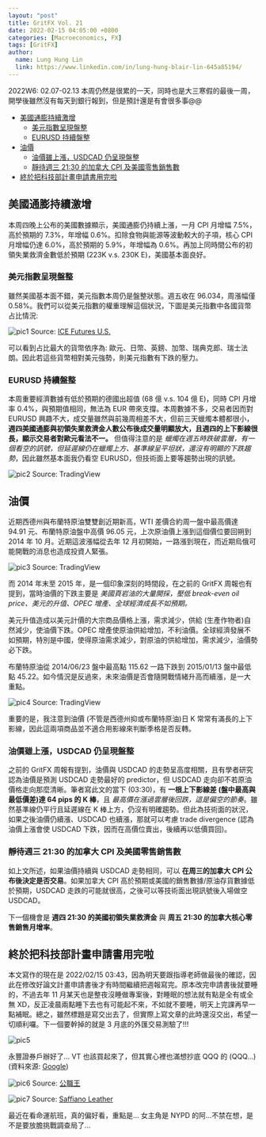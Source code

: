 ```yaml
---
layout: "post"
title: GritFX Vol. 21
date: 2022-02-15 04:05:00 +0800
categories: [Macroeconomics, FX]
tags: [GritFX]
author:
  name: Lung Hung Lin
  link: https://www.linkedin.com/in/lung-hung-blair-lin-645a85194/ 
--- 
```

2022W6: 02.07-02.13
本周仍然是很累的一天，同時也是大三寒假的最後一周，開學後雖然沒有每天到銀行報到，但是預計還是有會很多事@@
- [美國通膨持續激增](#美國通膨持續激增)
  - [美元指數呈現盤整](#美元指數呈現盤整)
  - [EURUSD 持續盤整](#eurusd-持續盤整)
- [油價](#油價)
  - [油價雖上漲，USDCAD 仍呈現盤整](#油價雖上漲usdcad-仍呈現盤整)
  - [靜待週三 21:30 的加拿大 CPI 及美國零售銷售數](#靜待週三-2130-的加拿大-cpi-及美國零售銷售數)
- [終於把科技部計畫申請書用完啦](#終於把科技部計畫申請書用完啦)
  
## 美國通膨持續激增
本周四晚上公布的美國數據顯示，美國通膨仍持續上漲，一月 CPI 月增幅 7.5%，高於預期的 7.3%，年增幅 0.6%。扣除食物與能源等波動較大的子項，核心 CPI 月增幅仍達 6.0%，高於預期的 5.9%，年增幅為 0.6%。再加上同時間公布的初領失業救濟金數低於預期 (223K v.s. 230K E)，美國基本面良好。

### 美元指數呈現盤整
雖然美國基本面不錯，美元指數本周仍是盤整狀態。週五收在 96.034，周漲幅僅 0.58%。我們可以從美元指數的權重理解這個狀況，下圖是美元指數中各國貨幣占比情況: 

![pic1](https://lh3.googleusercontent.com/pw/AM-JKLX1WzbPGCfrDjBj-8XsTELNChw3I0OwPJWOVNLtSVhJzF_2SMLRy7z7PwyUo7vFGL7K22FBLD19ouc1WNyPO_QTQDWxnV64OTLmFyQnNV7-HbBkfrl4AzZf7w2o6m78cOW1k4Ledjb2xGwUc1i488KH=w1058-h469-no?authuser=0)
Source: [ICE Futures U.S.](https://www.theice.com/publicdocs/futures_us/ICE_Dollar_Index_FAQ.pdf)

可以看到占比最大的貨幣依序為: 歐元、日幣、英鎊、加幣、瑞典克郎、瑞士法朗。因此若這些貨幣相對美元強勢，則美元指數有下跌的壓力。

### EURUSD 持續盤整
本周重要經濟數據有低於預期的德國出超值 (68 億 v.s. 104 億 E)，同時 CPI 月增率 0.4%，與預期值相同，無法為 EUR 帶來支撐。本周數據不多，交易者因而對 EURUSD 興趣不大，成交量雖然與前幾周相差不大，但前三天蠟燭本體都很小，**週四美國通膨與初領失業救濟金人數公布後成交量明顯放大，且週四的上下影線很長，顯示交易者對歐元看法不一。** 但值得注意的是 _蠟燭在週五時跌破雲層，有一個看空的訊號，但延遲線仍在蠟燭上方、基準線呈平坦狀，還沒有明顯的下跌趨勢_，因此雖然基本面我仍看空 EURUSD，但技術面上要等趨勢出現的訊號。

![pic2](https://lh3.googleusercontent.com/pw/AM-JKLWS2txGL2jhlJwSCbwEALpkVX83wOxT8vZ8hTTbs2spNz4eyKMWJX0_gXmnDHexr4mW7Wpedy11IXW89DOdUEvNruvrqJrEDJDheSgQISdc6XuxJY_jfUgF-qkFDsr91N2m5aDMD3uMgdFwyWReP7QM=w1426-h795-no?authuser=0)
Source: TradingView

## 油價
近期西德州與布蘭特原油雙雙創近期新高，WTI 差價合約周一盤中最高價達 94.91 元、布蘭特原油盤中高價 96.05 元，上次原油價上漲到這個價位要回朔到 2014 年 10 月。近期這波漲幅從去年 12 月初開始，一路漲到現在，而近期烏俄可能開戰的消息也造成投資人緊張。

![pic3](https://lh3.googleusercontent.com/pw/AM-JKLWNDTUjC6RIpvTnIExjtuPPHOAtIMM3_tPcQcg1_KyIizrqskqU2GYC3v7AVdQ5N5ey264AdsrYWc0RUID9maE7XTYckRMm-rmpmgVol1NRumc4wGzI_xODPZIKGAnOLIHJcSYDnaz6Tw1R3LGOQRRA=w1432-h742-no?authuser=0) 
Source: TradingView

而 2014 年末至 2015 年，是一個印象深刻的時間段，在之前的 GritFX 周報也有提到，當時油價的下跌主要是 _美國頁岩油的大量開採，壓低 break-even oil price、美元的升值、OPEC 增產、全球經濟成長不如預期。_ 

美元升值造成以美元計價的大宗商品價格上漲，需求減少，供給 (生產作物者)自然減少，使油價下跌。OPEC 增產使原油供給增加，不利油價。全球經濟發展不如預期，特別是中國，使得原油需求減少，對原油的供給增加，需求減少，油價勢必下跌。

布蘭特原油從 2014/06/23 盤中最高點 115.62 一路下跌到 2015/01/13 盤中最低點 45.22。如今情況是反過來，未來油價是否會隨開戰情緒升高而續漲，是一大重點。

![pic4](https://lh3.googleusercontent.com/pw/AM-JKLUrwnHqf3TGYYbxRtvKQh5nZ5Xi70gP-icmUdQw0J2tc9sZk1l_9oEc6zGeep0WGA4Fien-NClOF2XmYUCHrOv_SccIdy258eJXFr7cyJNoaKXADBcjoEt7XFuM0LqkPN02QJMSUTmUO3LaXiy7ZSLp=w1435-h791-no?authuser=0)
Source: TradingView

重要的是，我注意到油價 (不管是西德州抑或布蘭特原油)日 K 常常有滿長的上下影線，因此這兩項商品並不適合用影線來判斷季格是否反轉。

### 油價雖上漲，USDCAD 仍呈現盤整
之前的 GritFX 周報有提到，油價與 USDCAD 的走勢呈高度相關，且有學者研究認為油價是預測 USDCAD 走勢最好的 predictor，但 USDCAD 走向卻不若原油價格走向那麼清晰。筆者寫此文的當下 (03:30)，有 **一根上下影線差 (盤中最高與最低價差)達 64 pips 的 K 棒**，且 _最高價在漲過雲層後回跌，這是偏空的節奏_。雖然基準線仍平行且延遲線在 K 棒上方，仍沒有明確趨勢。但此為技術面的狀況，如果之後油價仍續漲、USDCAD 也續漲，那就可以考慮 trade divergence (認為油價上漲會使 USDCAD 下跌，因而在高價位賣出，後續再以低價買回)。  

### 靜待週三 21:30 的加拿大 CPI 及美國零售銷售數
如上文所述，如果油價持續與 USDCAD 走勢相同，可以 **在周三的加拿大 CPI 公布後決定是否交易**。如果加拿大 CPI 高於預期或美國的銷售數據/原油存貨數據低於預期，USDCAD 走跌的可能就很高，之後可以等技術面出現訊號後入場做空 USDCAD。

下一個機會是 **週四 21:30 的美國初領失業救濟金** 與 **周五 21:30 的加拿大核心零售銷售月增率**。

## 終於把科技部計畫申請書用完啦
本文寫作的現在是 2022/02/15 03:43，因為明天要跟指導老師做最後的確認，因此在修改好論文計畫申請書後才有時間繼續把週報寫完。原本改完申請書後就要睡的，不過去年 11 月某天也是整夜沒睡做專案後，對睡眠的想法就有點是全有或全無 XD，反正凌晨兩點睡下去也有可能起不來，不如就不要睡，明天上完課再早一點補眠。總之，雖然標題是寫交出去了，但實際上寫文章的此時還沒交出，希望一切順利囉。下一個要幹掉的就是 3 月底的外匯交易測驗了!!!

![pic5](https://lh3.googleusercontent.com/pw/AM-JKLX-0vg4r72bZLVvA1_xTZgg1FCc-DZNU1OIN3a__rnUBho8EDhy2RL99Wv9jK7cbFcxQaG2v-ZviayIuFfZAlmdiRayxyHN-MoBkf6RSr7jD4FnYoU-T_8Y3lgwb5J_9NV4iyFOV_sIyGjHQSPAKYYu=w814-h568-no?authuser=0)

永豐證券戶辦好了… VT 也該買起來了，但其實心裡也滿想抄底 QQQ 的 (QQQ…) 
(資料來源: [Google](https://www.google.com/search?q=vt&oq=vt&aqs=edge.0.69i59j0i131i433i512l5j0i131i433j0i131i433i512j69i59.1273j0j9&sourceid=chrome&ie=UTF-8))

![pic6](https://lh3.googleusercontent.com/pw/AM-JKLV38qepN8RDu-4csDJ9egmzaQngvCxtjgsIkl0KhQIPn78pQgvHa6FRQdktr5byXRm72y_zXJQ_vJNyxLrBCMxBApuCxHEVu4ULeJ4yNImE_5ZJp-pjoW-XC9P26dhGpXHEMTPMsFeSNBv6aDCvr1rs=w943-h492-no?authuser=0)
Source: [公職王](https://www.public.com.tw/exam-civilservice/investigation-economic-overview)  

![pic7](https://lh3.googleusercontent.com/pw/AM-JKLWRPe7q9Y3jqN5PmjhdrGNFnffaZHzq-wEh8Oa-wSoE-1IlDGpHobmbj3VEPSsGgqMYfOCio_k9mCErA-i1ymv0dNM-7UGlRZS6jI1pWOVDMjP-fnLMCBMOnP6dhzTQDqWbQmFQHAfjKY97E1efw_Vi=w700-h600-no?authuser=0)
Source: [Saffiano Leather](https://www.saffianoleather.com/manifest-michaela-stone-coat/)

最近在看命運航班，真的偏好看，重點是… 女主角是 NYPD 的阿…不禁在想，是不是要放膽挑戰調查局了…